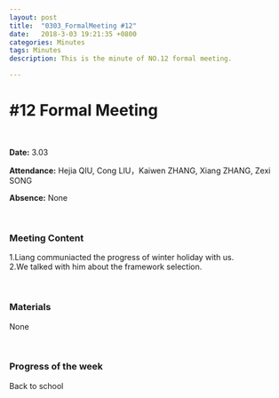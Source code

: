 ```yaml
---
layout: post
title:  "0303_FormalMeeting #12"
date:   2018-3-03 19:21:35 +0800
categories: Minutes
tags: Minutes
description: This is the minute of NO.12 formal meeting.

---
```




# #12 Formal Meeting #

<br>

**Date:** 3.03

**Attendance:** Hejia QIU, Cong LIU，Kaiwen ZHANG, Xiang ZHANG, Zexi SONG

**Absence:** None




<br>

### Meeting Content ###

1.Liang communiacted the progress of winter holiday with us.
<br>
2.We talked with him about the framework selection. 


<br>

### Materials ###
None

<br>

### Progress of the week ###
Back to school